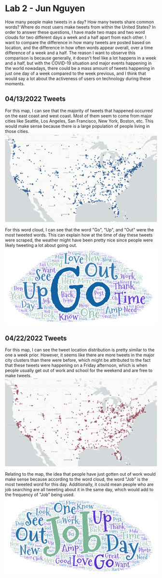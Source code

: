 # Lab 2 - Jun Nguyen

How many people make tweets in a day? How many tweets share common words? Where do most users make tweets from within the United States? In order to answer these questions, I have made two maps and two word clouds for two different days a week and a half apart from each other. I want to compare the difference in how many tweets are posted based on location, and the difference in how often words appear overall, over a time difference of a week and a half. The reason I want to observe this comparison is because generally, it doesn't feel like a lot happens in a week and a half, but with the COVID-19 situation and major events happening in the world nowadays, there could be a mass amount of tweets happening in just one day of a week compared to the week previous, and I think that would say a lot about the activeness of users on technology during these moments.

## 04/13/2022 Tweets

For this map, I can see that the majority of tweets that happened occurred on the east coast and west coast. Most of them seem to come from major cities like Seattle, Los Angeles, San Francisco, New York, Boston, etc. This would make sense because there is a large population of people living in those cities.
![April 13th Map](/img/screenshot_of_map-1.png)

For this word cloud, I can see that the word "Go", "Up", and "Out" were the most tweeted words. This can explain how at the time of day these tweets were scraped, the weather might have been pretty nice since people were likely tweeting a lot about going out.
![April 13th Word Cloud](/img/screenshot_of_wordcloud-1.png)

## 04/22/2022 Tweets

For this map, I can see the tweet location distribution is pretty similar to the one a week prior. However, it seems like there are more tweets in the major city clusters than there were before, which might be attributed to the fact that these tweets were happening on a Friday afternoon, which is when people usually get out of work and school for the weekend and are free to make tweets.
![April 22nd Map](/img/screenshot_of_map-2.png)

Relating to the map, the idea that people have just gotten out of work would make sense because according to the word cloud, the word "Job" is the most tweeted word for this day. Additionally, it could mean people who are job searching are all tweeting about it in the same day, which would add to the frequency of "Job" being used.
![April 22nd Word Cloud](/img/screenshot_of_wordcloud-2.png)

